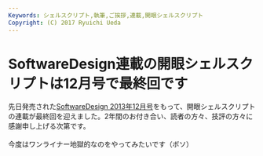 ```yaml
---
Keywords: シェルスクリプト,執筆,ご挨拶,連載,開眼シェルスクリプト
Copyright: (C) 2017 Ryuichi Ueda
---
```


# <!--:ja-->SoftwareDesign連載の開眼シェルスクリプトは12月号で最終回です<!--:-->
<!--:ja-->先日発売された<a href="http://gihyo.jp/magazine/SD/archive/2013/201312" target="_blank">SoftwareDesign 2013年12月号</a>をもって、開眼シェルスクリプトの連載が最終回を迎えました。2年間のお付き合い、読者の方々、技評の方々に感謝申し上げる次第です。<br />
<br />
今度はワンライナー地獄的なのをやってみたいです（ボソ）<!--:-->
